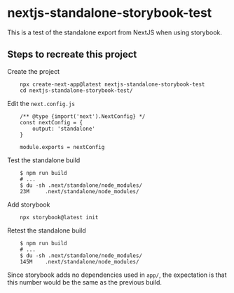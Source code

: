 # nextjs-standalone-storybook-test

This is a test of the standalone export from NextJS when using storybook.

## Steps to recreate this project

Create the project

        npx create-next-app@latest nextjs-standalone-storybook-test
        cd nextjs-standalone-storybook-test/

Edit the `next.config.js`

        /** @type {import('next').NextConfig} */
        const nextConfig = {
            output: 'standalone'
        }

        module.exports = nextConfig

Test the standalone build

        $ npm run build
        # ...
        $ du -sh .next/standalone/node_modules/
        23M     .next/standalone/node_modules/

Add storybook

        npx storybook@latest init

Retest the standalone build

        $ npm run build
        # ...
        $ du -sh .next/standalone/node_modules/
        145M    .next/standalone/node_modules/

Since storybook adds no dependencies used in `app/`, the expectation is that 
this number would be the same as the previous build.